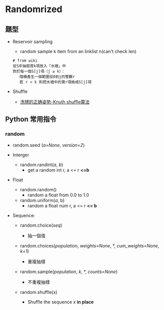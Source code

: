 # Randomrized

## 題型

* Reservoir sampling
    
    * random sample k item from an linklist n(can't check len)
    ```
    # from wiki
    從S中抽取首k項放入「水塘」中
    對於每一個S[j]項（j ≥ k）：
       隨機產生一個範圍從0到j的整數r
       若 r < k 則把水塘中的第r項換成S[j]項
  ```
  
* Shuffle
    * [洗牌的正确姿势-Knuth shuffle算法](https://yjk94.wordpress.com/2017/03/17/洗牌的正确姿势-knuth-shuffle算法/)



## Python 常用指令

### random

* random.seed (*a=None*, *version=2*)

* Interger

  * random.randint(*a*, *b*)
    * get a random int r, a <= r **<=b**

* Float

  * random.random()
    * random a float from 0.0 to 1.0
  * random.uniform(*a*, b)
    * random a float num r, a <= r **<= b**

* Sequence:

  * random.choice(*seq*)

    * 抽一個值

  * random.choices(*population*, *weights=None*, *, *cum_weights=None*, *k=1*)

    * 重複抽樣

  * random.sample(*population*, *k*, *, *counts=None*)

    * 不重複抽樣

  * random.shuffle(x)

    * Shuffle the sequence *x* **in place**

    